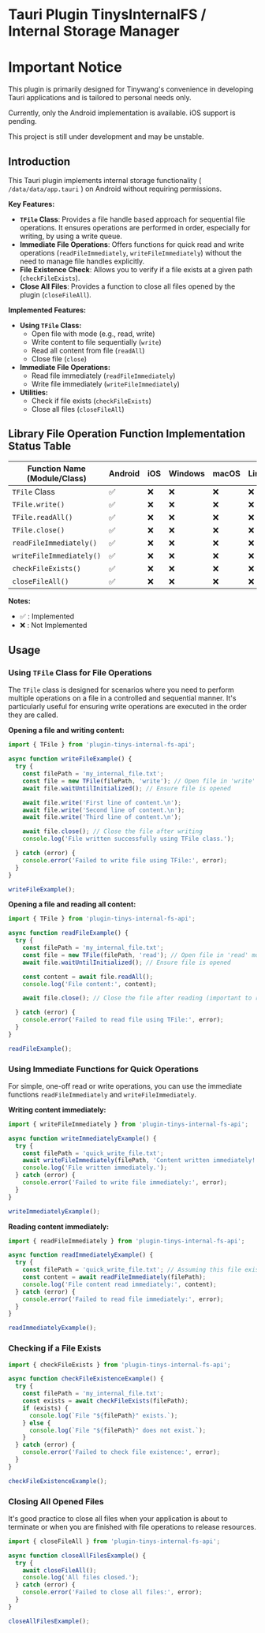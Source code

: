 # Tauri Plugin TinysInternalFS / Internal Storage Manager

# Important Notice

This plugin is primarily designed for Tinywang's convenience in developing Tauri applications and is tailored to personal needs only.

Currently, only the Android implementation is available. iOS support is pending.

This project is still under development and may be unstable.

## Introduction

This Tauri plugin implements internal storage functionality ( `/data/data/app.tauri` ) on Android without requiring permissions.

**Key Features:**

*   **`TFile` Class**:  Provides a file handle based approach for sequential file operations. It ensures operations are performed in order, especially for writing, by using a write queue.
*   **Immediate File Operations**: Offers functions for quick read and write operations (`readFileImmediately`, `writeFileImmediately`) without the need to manage file handles explicitly.
*   **File Existence Check**: Allows you to verify if a file exists at a given path (`checkFileExists`).
*   **Close All Files**: Provides a function to close all files opened by the plugin (`closeFileAll`).

**Implemented Features:**

- **Using `TFile` Class:**
    - Open file with mode (e.g., read, write)
    - Write content to file sequentially (`write`)
    - Read all content from file (`readAll`)
    - Close file (`close`)
- **Immediate File Operations:**
    - Read file immediately (`readFileImmediately`)
    - Write file immediately (`writeFileImmediately`)
- **Utilities:**
    - Check if file exists (`checkFileExists`)
    - Close all files (`closeFileAll`)


## Library File Operation Function Implementation Status Table

|  Function Name (Module/Class)          | Android | iOS | Windows | macOS | Linux |
|------------------------------------------|---------|-----|---------|-------|-------|
| `TFile` Class                             | ✅      | ❌   | ❌      | ❌     | ❌     |
| `TFile.write()`                           | ✅      | ❌   | ❌      | ❌     | ❌     |
| `TFile.readAll()`                         | ✅      | ❌   | ❌      | ❌     | ❌     |
| `TFile.close()`                           | ✅      | ❌   | ❌      | ❌     | ❌     |
| `readFileImmediately()`                   | ✅      | ❌   | ❌      | ❌     | ❌     |
| `writeFileImmediately()`                  | ✅      | ❌   | ❌      | ❌     | ❌     |
| `checkFileExists()`                       | ✅      | ❌   | ❌      | ❌     | ❌     |
| `closeFileAll()`                          | ✅      | ❌   | ❌     | ❌     | ❌     |

**Notes:**

*   ✅  : Implemented
*   ❌  : Not Implemented

## Usage

### Using `TFile` Class for File Operations

The `TFile` class is designed for scenarios where you need to perform multiple operations on a file in a controlled and sequential manner. It's particularly useful for ensuring write operations are executed in the order they are called.

**Opening a file and writing content:**

```typescript
import { TFile } from 'plugin-tinys-internal-fs-api';

async function writeFileExample() {
  try {
    const filePath = 'my_internal_file.txt';
    const file = new TFile(filePath, 'write'); // Open file in 'write' mode
    await file.waitUntilInitialized(); // Ensure file is opened

    await file.write('First line of content.\n');
    await file.write('Second line of content.\n');
    await file.write('Third line of content.\n');

    await file.close(); // Close the file after writing
    console.log('File written successfully using TFile class.');

  } catch (error) {
    console.error('Failed to write file using TFile:', error);
  }
}

writeFileExample();
```

**Opening a file and reading all content:**

```typescript
import { TFile } from 'plugin-tinys-internal-fs-api';

async function readFileExample() {
  try {
    const filePath = 'my_internal_file.txt';
    const file = new TFile(filePath, 'read'); // Open file in 'read' mode
    await file.waitUntilInitialized(); // Ensure file is opened

    const content = await file.readAll();
    console.log('File content:', content);

    await file.close(); // Close the file after reading (important to release resources)

  } catch (error) {
    console.error('Failed to read file using TFile:', error);
  }
}

readFileExample();
```

### Using Immediate Functions for Quick Operations

For simple, one-off read or write operations, you can use the immediate functions `readFileImmediately` and `writeFileImmediately`.

**Writing content immediately:**

```typescript
import { writeFileImmediately } from 'plugin-tinys-internal-fs-api';

async function writeImmediatelyExample() {
  try {
    const filePath = 'quick_write_file.txt';
    await writeFileImmediately(filePath, 'Content written immediately!');
    console.log('File written immediately.');
  } catch (error) {
    console.error('Failed to write file immediately:', error);
  }
}

writeImmediatelyExample();
```

**Reading content immediately:**

```typescript
import { readFileImmediately } from 'plugin-tinys-internal-fs-api';

async function readImmediatelyExample() {
  try {
    const filePath = 'quick_write_file.txt'; // Assuming this file exists
    const content = await readFileImmediately(filePath);
    console.log('File content read immediately:', content);
  } catch (error) {
    console.error('Failed to read file immediately:', error);
  }
}

readImmediatelyExample();
```

### Checking if a File Exists

```typescript
import { checkFileExists } from 'plugin-tinys-internal-fs-api';

async function checkFileExistenceExample() {
  try {
    const filePath = 'my_internal_file.txt';
    const exists = await checkFileExists(filePath);
    if (exists) {
      console.log(`File "${filePath}" exists.`);
    } else {
      console.log(`File "${filePath}" does not exist.`);
    }
  } catch (error) {
    console.error('Failed to check file existence:', error);
  }
}

checkFileExistenceExample();
```

### Closing All Opened Files

It's good practice to close all files when your application is about to terminate or when you are finished with file operations to release resources.

```typescript
import { closeFileAll } from 'plugin-tinys-internal-fs-api';

async function closeAllFilesExample() {
  try {
    await closeFileAll();
    console.log('All files closed.');
  } catch (error) {
    console.error('Failed to close all files:', error);
  }
}

closeAllFilesExample();
```
